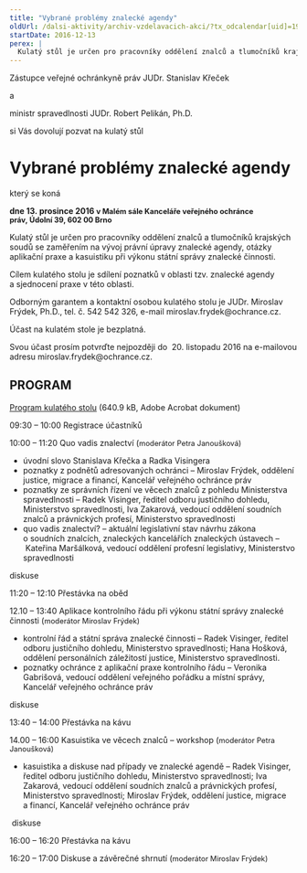 ```yaml
---
title: "Vybrané problémy znalecké agendy"
oldUrl: /dalsi-aktivity/archiv-vzdelavacich-akci/?tx_odcalendar[uid]=196&cHash=59a18de35c1bd554cd3bfb5bab0fcdfb
startDate: 2016-12-13
perex: |
  Kulatý stůl je určen pro pracovníky oddělení znalců a tlumočníků krajských soudů se zaměřením na vývoj právní úpravy znalecké agendy, otázky aplikační praxe a kasuistiku při výkonu státní správy znalecké činnosti.
---
```


<p>Zástupce veřejné ochránkyně práv JUDr. Stanislav Křeček</p>
<p>a</p>
<p>ministr spravedlnosti JUDr. Robert Pelikán, Ph.D. </p>
<p>si Vás dovolují pozvat na kulatý stůl</p> <h1>Vybrané problémy znalecké agendy </h1>
<p>který se koná</p>
<p><b>dne 13. prosince 2016 <span style="font-size: 12.8px;">v Malém sále </span><span style="font-size: 12.8px;">Kanceláře veřejného ochránce práv, </span><span style="font-size: 12.8px;">Údolní 39, 602 00 Brno</span></b></p>
<p>Kulatý stůl je určen pro pracovníky oddělení znalců a tlumočníků krajských soudů se zaměřením na vývoj právní úpravy znalecké agendy, otázky aplikační praxe a kasuistiku při výkonu státní správy znalecké činnosti.</p>
<p>Cílem kulatého stolu je sdílení poznatků v oblasti tzv. znalecké agendy a sjednocení praxe v této oblasti.</p>
<p>Odborným garantem a kontaktní osobou kulatého stolu je JUDr. Miroslav Frýdek, Ph.D., tel. č. 542 542 326, e-mail miroslav.frydek@ochrance.cz. </p>
<p>Účast na kulatém stole je bezplatná. </p>
<p>Svou účast prosím potvrďte nejpozději do  20. listopadu 2016 na e-mailovou adresu miroslav.frydek@ochrance.cz. </p> <h2>PROGRAM</h2><p><a href="https://www.ochrance.cz/uploads-import/Konference/Konference_2016/KS-znalectvi.pdf" target="_blank">Program kulatého stolu</a> (640.9 kB, Adobe Acrobat dokument)</p>
<p>09:30 – 10:00 Registrace účastníků </p>
<p>10:00 – 11:20 Quo vadis znalectví (<span style="font-size: 12.8px;">moderátor Petra Janoušková)</span></p> <ul><li>úvodní slovo Stanislava Křečka a Radka Visingera</li><li>poznatky z podnětů adresovaných ochránci – Miroslav Frýdek, oddělení justice, migrace a financí, Kancelář veřejného ochránce práv</li><li>poznatky ze správních řízení ve věcech znalců z pohledu Ministerstva spravedlnosti – Radek Visinger, ředitel odboru justičního dohledu, Ministerstvo spravedlnosti, Iva Zakarová, vedoucí oddělení soudních znalců a právnických profesí, Ministerstvo spravedlnosti</li><li>quo vadis znalectví? – aktuální legislativní stav návrhu zákona o soudních znalcích, znaleckých kancelářích znaleckých ústavech – Kateřina Maršálková, vedoucí oddělení profesní legislativy, Ministerstvo spravedlnosti</li></ul>
<p>diskuse</p>
<p>11:20 – 12:10 Přestávka na oběd </p>
<p>12.10 – 13:40 Aplikace kontrolního řádu při výkonu státní správy znalecké činnosti (<span style="font-size: 12.8px;">moderátor Miroslav Frýdek)</span></p><ul><li>kontrolní řád a státní správa znalecké činnosti – Radek Visinger, ředitel odboru justičního dohledu, Ministerstvo spravedlnosti; Hana Hošková, oddělení personálních záležitostí justice, Ministerstvo spravedlnosti.</li><li>poznatky ochránce z aplikační praxe kontrolního řádu – Veronika Gabrišová, vedoucí oddělení veřejného pořádku a místní správy, Kancelář veřejného ochránce práv</li></ul>
<p>diskuse<span style="font-size: 12.8px;"> </span></p>
<p>13:40 – 14:00 Přestávka na kávu </p>
<p>14.00 – 16:00 Kasuistika ve věcech znalců – workshop (<span style="font-size: 12.8px;">moderátor Petra Janoušková)</span></p><ul><li>kasuistika a diskuse nad případy ve znalecké agendě – Radek Visinger, ředitel odboru justičního dohledu, Ministerstvo spravedlnosti; Iva Zakarová, vedoucí oddělení soudních znalců a právnických profesí, Ministerstvo spravedlnosti; Miroslav Frýdek, oddělení justice, migrace a financí, Kancelář veřejného ochránce práv</li></ul>
<p> diskuse</p>
<p>16:00 – 16:20 Přestávka na kávu </p>
<p>16:20 – 17:00 Diskuse a závěrečné shrnutí (<span style="font-size: 12.8px;">moderátor Miroslav Frýdek)</span></p>
<p> </p>
<p> </p>

